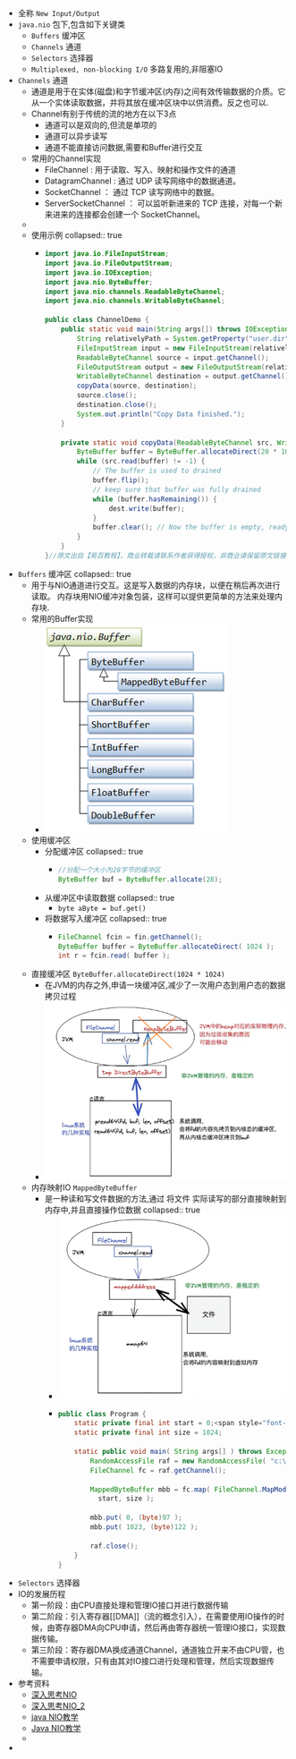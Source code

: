 - 全称 `New Input/Output`
- `java.nio` 包下,包含如下关键类
	- `Buffers` 缓冲区
	- `Channels` 通道
	- `Selectors` 选择器
	- `Multiplexed, non-blocking I/O` 多路复用的,非阻塞IO
- `Channels` 通道
	- 通道是用于在实体(磁盘)和字节缓冲区(内存)之间有效传输数据的介质。它从一个实体读取数据，并将其放在缓冲区块中以供消费。反之也可以.
	- Channel有别于传统的流的地方在以下3点
		- 通道可以是双向的,但流是单项的
		- 通道可以异步读写
		- 通道不能直接访问数据,需要和Buffer进行交互
	- 常用的Channel实现
		- FileChannel : 用于读取、写入、映射和操作文件的通道
		- DatagramChannel : 通过 UDP 读写网络中的数据通道。
		- SocketChannel ： 通过 TCP 读写网络中的数据。
		- ServerSocketChannel ： 可以监听新进来的 TCP 连接，对每一个新来进来的连接都会创建一个 SocketChannel。
	-
	- 使用示例
	  collapsed:: true
		- ```java
		  import java.io.FileInputStream;
		  import java.io.FileOutputStream;
		  import java.io.IOException;
		  import java.nio.ByteBuffer;
		  import java.nio.channels.ReadableByteChannel;
		  import java.nio.channels.WritableByteChannel;
		  
		  public class ChannelDemo {
		      public static void main(String args[]) throws IOException {
		          String relativelyPath = System.getProperty("user.dir");
		          FileInputStream input = new FileInputStream(relativelyPath + "/testin.txt");
		          ReadableByteChannel source = input.getChannel();
		          FileOutputStream output = new FileOutputStream(relativelyPath + "/testout.txt");
		          WritableByteChannel destination = output.getChannel();
		          copyData(source, destination);
		          source.close();
		          destination.close();
		          System.out.println("Copy Data finished.");
		      }
		  
		      private static void copyData(ReadableByteChannel src, WritableByteChannel dest) throws IOException {
		          ByteBuffer buffer = ByteBuffer.allocateDirect(20 * 1024);
		          while (src.read(buffer) != -1) {
		              // The buffer is used to drained
		              buffer.flip();
		              // keep sure that buffer was fully drained
		              while (buffer.hasRemaining()) {
		                  dest.write(buffer);
		              }
		              buffer.clear(); // Now the buffer is empty, ready for the filling
		          }
		      }
		  }//原文出自【易百教程】，商业转载请联系作者获得授权，非商业请保留原文链接：https://www.yiibai.com/java_nio/java-nio-channels.html
		  
		  ```
- `Buffers` 缓冲区
  collapsed:: true
	- 用于与NIO通道进行交互。这是写入数据的内存块，以便在稍后再次进行读取。 内存块用NIO缓冲对象包装，这样可以提供更简单的方法来处理内存块.
	- 常用的Buffer实现
		- ![image.png](../assets/image_1649407302652_0.png)
	- 使用缓冲区
		- 分配缓冲区
		  collapsed:: true
			- ```java
			  //分配一个大小为28字节的缓冲区
			  ByteBuffer buf = ByteBuffer.allocate(28);
			  
			  ```
		- 从缓冲区中读取数据
		  collapsed:: true
			- `byte aByte = buf.get()`
		- 将数据写入缓冲区
		  collapsed:: true
			- ```java
			  FileChannel fcin = fin.getChannel(); 
			  ByteBuffer buffer = ByteBuffer.allocateDirect( 1024 );  
			  int r = fcin.read( buffer );  
			  ```
	- 直接缓冲区 `ByteBuffer.allocateDirect(1024 * 1024)`
		- 在JVM的内存之外,申请一块缓冲区,减少了一次用户态到用户态的数据拷贝过程
		- ![image.png](../assets/image_1649409615300_0.png)
	- 内存映射IO `MappedByteBuffer `
		- 是一种读和写文件数据的方法,通过 将文件 实际读写的部分直接映射到内存中,并且直接操作位数据
		  collapsed:: true
			- ![image.png](../assets/image_1649410303074_0.png)
			- ```java
			  public class Program {  
			      static private final int start = 0;<span style="font-family:FangSong_GB2312;font-size:13px;">  
			      static private final int size = 1024;  
			        
			      static public void main( String args[] ) throws Exception {  
			          RandomAccessFile raf = new RandomAccessFile( "c:\\test.txt", "rw" );  
			          FileChannel fc = raf.getChannel();  
			            
			          MappedByteBuffer mbb = fc.map( FileChannel.MapMode.READ_WRITE,  
			            start, size );  
			            
			          mbb.put( 0, (byte)97 );  
			          mbb.put( 1023, (byte)122 );  
			            
			          raf.close();  
			      }  
			  }
			  ```
- `Selectors` 选择器
- IO的发展历程
	- 第一阶段：由CPU直接处理和管理IO接口并进行数据传输
	- 第二阶段：引入寄存器[[DMA]]（流的概念引入），在需要使用IO操作的时候，由寄存器DMA向CPU申请，然后再由寄存器统一管理IO接口，实现数据传输。
	- 第三阶段：寄存器DMA换成通道Channel，通道独立开来不由CPU管，也不需要申请权限，只有由其对IO接口进行处理和管理，然后实现数据传输。
- 参考资料
	- [深入思考NIO](https://juejin.cn/post/7044920986445021198#heading-10)
	- [深入思考NIO_2](https://juejin.cn/post/7045672219866988551)
	- [java NIO教学](https://www.yiibai.com/java_nio/java-nio-buffers.html)
	- [Java NIO教学](https://edu.csdn.net/skill/java/java-ee223c3171384d6295cbf7d95e8dba61?category=475)
	-
-